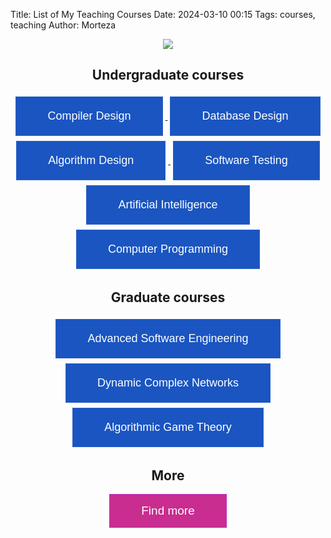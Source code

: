 Title: List of My Teaching Courses
Date: 2024-03-10 00:15
Tags: courses, teaching
Author: Morteza


<style>
		.button1 {
			color: #ffffff;
			background-color: #1a55c1;
			font-size: 18px;
			border: 1px solid #2d63c8;
			padding: 20px 50px;
            margin: 4px;
			cursor: pointer
		}
		.button1:hover {
			color: #2d63c8;
			background-color: #ffffff;
		}
    	.button2 {
			color: #ffffff;
			background-color: #c82d8f;
			font-size: 19px;
			border: 1px solid #bd2dc8;
			padding: 15px 50px;
			cursor: pointer
		}
		.button2:hover {
			color: #2d63c8;
			background-color: #ffffff;
		}
	</style>



<div style="text-align: center;">

 <img src="https://capsule-render.vercel.app/api?type=waving&height=200&color=gradient&text=Teaching&section=header&animation=twinkling&fontColor=Brown&textBg=false"/>


## Undergraduate courses

<a href="https://m-zakeri.github.io/Compilers" target="blank">  
<button class="button1" type="button" name="compiler">Compiler Design</button>
</a>


<a href="https://m-zakeri.github.io/DatabaseDesign" target="blank">  
<button class="button1" type="button" name="db">Database Design</button>
</a>

<br>

<a href="https://m-zakeri.github.io/AlgorithmDesign" target="blank">  
<button  class="button1" type="button" name="ai">Algorithm Design</button>
</a>


<a href="https://m-zakeri.github.io/SoftwareTesting" target="blank">  
<button  class="button1" type="button" name="ai">Software Testing</button>
</a>

<br> 

<a href="https://m-zakeri.github.io/AI" target="blank">  
<button  class="button1" type="button" name="ai">Artificial Intelligence</button>
</a>


<a href="https://m-zakeri.github.io/CP" target="blank">  
<button class="button1" type="button" name="compiler">Computer Programming </button>
</a>


## Graduate courses


<a href="https://m-zakeri.github.io/advanced-software-engineering.html#advanced-software-engineering" target="blank">  
<button class="button1" type="button" name="ase">Advanced Software Engineering</button>
</a>

<br> 

<a href="https://m-zakeri.github.io/dynamic-complex-network.html#dynamic-complex-network" target="blank">  
<button class="button1" type="button" name="dcn">Dynamic Complex Networks</button>
</a>

<br> 

<a href="https://m-zakeri.github.io/game-theory.html#game-theory" target="blank">  
<button class="button1" type="button" name="gt">Algorithmic Game Theory</button>
</a>



## More

<a href="https://webpages.iust.ac.ir/morteza_zakeri/repo/iust_course_materials" target="blank">  
<button class="button2" type="button" name="gt">Find more</button>
</a>


 </div>